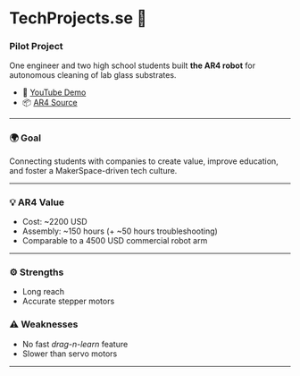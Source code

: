 # TechProjects.se 🤖  

### Pilot Project  
One engineer and two high school students built **the AR4 robot** for autonomous cleaning of lab glass substrates.  

- 🎥 [YouTube Demo](https://www.youtube.com/watch?v=Vm7JJs7qrro)  
- 📦 [AR4 Source](https://anninrobotics.com/)  

---

### 🌍 Goal  
Connecting students with companies to create value, improve education, and foster a MakerSpace-driven tech culture.  

---

### 💡 AR4 Value  
- Cost: ~2200 USD  
- Assembly: ~150 hours (+ ~50 hours troubleshooting)  
- Comparable to a 4500 USD commercial robot arm  

---

### ⚙️ Strengths  
- Long reach  
- Accurate stepper motors  

### ⚠️ Weaknesses  
- No fast *drag-n-learn* feature  
- Slower than servo motors  

---
